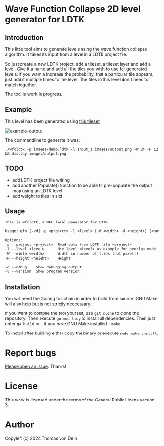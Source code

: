 # Wave Function Collapse 2D level generator for LDTK

## Introduction

This little tool aims to generate levels using the wave function
collapse algorithm. It takes its input from a level in a LDTK project
file.

So just create a new LDTK project, add a tileset, a tileset layer and
add a level. Give it a name and add all the tiles you wish to use for
generated levels. If you want a increase the probability, that a
particular tile appears, just add it multiple times to the level. The
tiles in this level don't need to match together.

The tool is work in progress.

## Example

This level has been generated using [this tileset](https://github.com/TLINDEN/wfcldtk/blob/main/inputtilemap.png)

![example-output](https://github.com/TLINDEN/wfcldtk/blob/main/output.png)

The commandline to generate it was:

```shell
./wfcldtk -p images/demo.ldtk -l Input_1 images/output.png -W 24 -H 12 && display images/output.png
```

## TODO
- add LDTK project file writing
- add another Populate() function to be able to pre-populate the output map using an LDTK level
- add weight to tiles in slot

## Usage

```default
This is wfcldtk, a WFC level generator for LDTK.

Usage: gfn [-vd] -p <project> -l <level> [-W <width> -H <height>] [<output image>]

Options:
-p --project <project>  Read data from LDTK file <project>
-l --level <level>      Use level <level> as example for overlap mode
-W --width <width>      Width in number of tiles (not pixel!)
-H --height <height>    Height

-d --debug    Show debugging output
-v --version  Show program version
```


## Installation

You will need the Golang toolchain  in order to build from source. GNU
Make will also help but is not strictly neccessary.

If you want to compile the tool yourself, use `git clone` to clone the
repository.   Then   execute   `go mod tidy`   to   install   all
dependencies. Then  just enter `go build` or -  if you have  GNU Make
installed - `make`.

To install after building either copy the binary or execute 
`sudo make install`. 


# Report bugs

[Please open an issue](https://github.com/TLINDEN/gfn/issues). Thanks!

# License

This work is licensed under the terms of the General Public Licens
version 3.

# Author

Copyleft (c) 2024 Thomas von Dein
